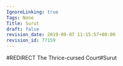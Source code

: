 ```yaml
---
IgnoreLinking: true
Tags: None
Title: Surut
draft: false
revision_date: 2019-09-07 11:15:57+00:00
revision_id: 77159
---
```


#REDIRECT The Thrice-cursed Court#Surut